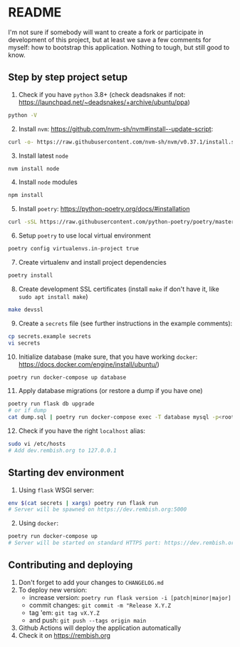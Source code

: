 # README
I'm not sure if somebody will want to create a fork or participate in development of
this project, but at least we save a few comments for myself: how to bootstrap
this application. Nothing to tough, but still good to know. 

## Step by step project setup
1. Check if you have `python` 3.8+ (check deadsnakes if not: https://launchpad.net/~deadsnakes/+archive/ubuntu/ppa)
```bash
python -V
```
2. Install `nvm`: https://github.com/nvm-sh/nvm#install--update-script:
```bash
curl -o- https://raw.githubusercontent.com/nvm-sh/nvm/v0.37.1/install.sh | bash
```
3. Install latest `node`
```bash
nvm install node
```
4. Install `node` modules
```bash
npm install
```
5. Install `poetry`: https://python-poetry.org/docs/#installation
```bash
curl -sSL https://raw.githubusercontent.com/python-poetry/poetry/master/get-poetry.py | python -
```
6. Setup `poetry` to use local virtual environment
```bash
poetry config virtualenvs.in-project true
```
7. Create virtualenv and install project dependencies
```bash
poetry install
```
8. Create development SSL certificates (install `make` if don't have it, like `sudo apt install make`)
```bash
make devssl
```
9. Create a `secrets` file (see further instructions in the example comments):
```bash
cp secrets.example secrets
vi secrets
```
10. Initialize database (make sure, that you have working `docker`: https://docs.docker.com/engine/install/ubuntu/)
```bash
poetry run docker-compose up database
```
11. Apply database migrations (or restore a dump if you have one)
```bash
poetry run flask db upgrade
# or if dump
cat dump.sql | poetry run docker-compose exec -T database mysql -p<root-password> rembish_org
```
12. Check if you have the right `localhost` alias:
```bash
sudo vi /etc/hosts
# Add dev.rembish.org to 127.0.0.1
```

## Starting dev environment
1. Using `flask` WSGI server:
```bash
env $(cat secrets | xargs) poetry run flask run
# Server will be spawned on https://dev.rembish.org:5000
```
2. Using `docker`:
```bash
poetry run docker-compose up
# Server will be started on standard HTTPS port: https://dev.rembish.org
```

## Contributing and deploying
1. Don't forget to add your changes to `CHANGELOG.md`
2. To deploy new version:
   - increase version: `poetry run flask version -i [patch|minor|major]`
   - commit changes: `git commit -m "Release X.Y.Z`
   - tag 'em: `git tag vX.Y.Z`
   - and push: `git push --tags origin main`
3. Github Actions will deploy the application automatically
4. Check it on https://rembish.org